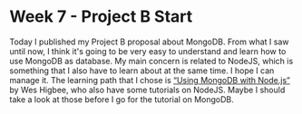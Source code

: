 
# Week 7 - Project B Start

Today I published my Project B proposal about MongoDB. From what I saw until now, I think it's going to be very easy to understand and learn how to use MongoDB as database. My main concern is related to NodeJS, which is something that I also have to learn about at the same time. I hope I can manage it.
The learning path that I chose is [“Using MongoDB with Node.js”](https://www.safaribooksonline.com/videos/using-mongodb-with/9781491959084) by Wes Higbee, who also have some tutorials on NodeJS. Maybe I should take a look at those before I go for the tutorial on MongoDB.
